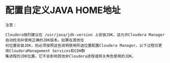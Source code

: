 配置自定义JAVA HOME地址
================================================================================
```
注意：

Cloudera强烈建议在 /usr/java/jdk-version 上安装JDK，这允许Cloudera Manager自动检测并使用正确的JDK版本。如果在其他任
何位置安装JDK，则必须按照这些说明使用所选位置配置Cloudera Manager。以下过程仅更改ClouderaManagement Services和CDH群
集进程的JDK位置。它不会影响其他非Cloudera进程或网关角色使用的JDK。
```
